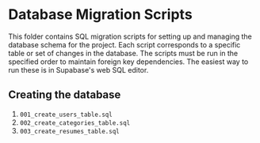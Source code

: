 # Database Migration Scripts

This folder contains SQL migration scripts for setting up and managing the database schema for the project. Each script corresponds to a specific table or set of changes in the database. The scripts must be run in the specified order to maintain foreign key dependencies. The easiest way to run these is in Supabase's web SQL editor.

## Creating the database
1. `001_create_users_table.sql`
2. `002_create_categories_table.sql`
3. `003_create_resumes_table.sql`
